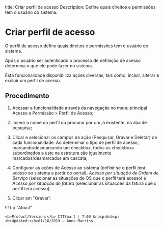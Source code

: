 title: Criar perfil de acesso
Description: Define quais direitos e permissões tem o usuário do sistema.
# Criar perfil de acesso

O perfil de acesso define quais direitos e permissões tem o usuário do sistema.

Após o usuário ser autenticado o processo de definição de acesso determina o que
ele pode fazer no sistema.

Esta funcionalidade disponibiliza ações diversas, tais como, incluir, alterar e
excluir um perfil de acesso.

Procedimento
----------------

1.  Acessar a funcionalidade através da navegação no menu principal Acesso e
    Permissão \> Perfil de Acesso;

2.  Inserir o nome do perfil ou procurar por um já existente, na aba de
    pesquisa;

3.  Clicar e selecionar os campos de ação (Pesquisar, Gravar e Deletar) de cada
    funcionalidade. Ao determinar o tipo de perfil de acesso,
    marcando/desmarcando um checkbox, todos os checkboxs subordinados a este na
    estrutura são igualmente marcados/desmarcados em cascata;

4.  Configurar as ações de Acesso ao sistema (definir se o perfil terá acesso ao
    sistema a partir do portal), *Acesso por situação de Ordem de Serviço*
    (selecionar as situações de OS que o perfil terá acesso) e *Acesso por situação de fatura* (selecionar as situações da fatura que o perfil terá acesso);

5.  Clicar em "Gravar".


!!! tip "About"

    <b>Product/Version:</b> CITSmart | 7.00 &nbsp;&nbsp;
    <b>Updated:</b>01/18/2019 – Anna Martins
